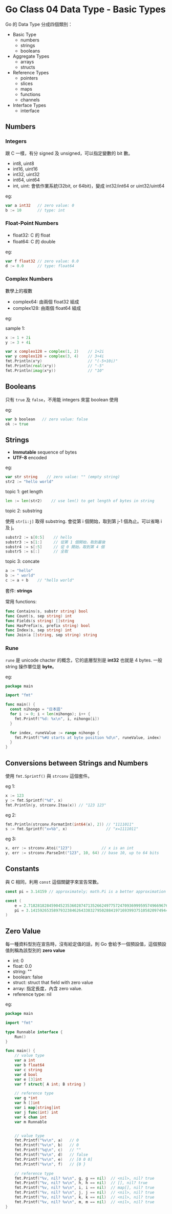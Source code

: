 # Go Class 04 Data Type - Basic Types

Go 的 Data Type 分成四個類別：

- Basic Type
  - numbers
  - strings
  - booleans
- Aggregate Types
  - arrays
  - structs
- Reference Types
  - pointers
  - slices
  - maps
  - functions
  - channels
- Interface Types
  - interface

## Numbers

### Integers

跟 C 一樣，有分 signed 及 unsigned，可以指定變數的 bit 數。

- int8, uint8
- int16, uint16
- int32, uint32
- int64, uint64
- int, uint: 會依作業系統(32bit, or 64bit)，變成 int32/int64 or uint32/uint64

eg:

```go
var a int32   // zero value: 0
b := 10       // type: int
```

### Float-Point Numbers

- float32: C 的 float
- float64: C 的 double

eg:

```go
var f float32 // zero value: 0.0
d := 0.0      // type: float64
```

### Complex Numbers

數學上的複數

- complex64: 由兩個 float32 組成
- complex128: 由兩個 float64 組成

eg:

sample 1:

```go
x := 1 + 2i
y := 3 + 4i
```

```go
var x complex128 = complex(1, 2)    // 1+2i
var y complex128 = complex(3, 4)    // 3+4i
fmt.Println(x*y)                    // "(-5+10i)"
fmt.Println(real(x*y))              // "-5"
fmt.Println(imag(x*y))              // "10"
```

## Booleans

只有 `true` 及 `false`，不用能 integers 來當 boolean 使用

eg:

```go
var b boolean   // zero value: false
ok := true
```

## Strings

- **Immutable** sequence of bytes
- **UTF-8** encoded

eg:

```go
var str string    // zero value: "" (empty string)
str2 := "hello world"
```

topic 1: get length

```go
len := len(str2)    // use len() to get length of bytes in string
```

topic 2: substring

使用 `str[i:j]` 取得 substring. 會從第 i 個開始，取到第 j-1 個為止。可以省略 i 及 j。

```go
substr2 := s[0:5]    // hello
substr3 := s[1:]     // 從第 1 個開始，取到最後
substr4 := s[:5]     // 從 0 開始，取到第 4 個
substr5 := s[:]      // 全取
```

topic 3: concate

```go
a := "hello"
b := " world"
c := a + b    // "hello world"
```

套件: **strings**

常用 functions:

```go
func Contains(s, substr string) bool
func Count(s, sep string) int
func Fields(s string) []string
func HasPrefix(s, prefix string) bool
func Index(s, sep string) int
func Join(a []string, sep string) string
```

### Rune

`rune` 是 unicode chacter 的概念，它的底層型別是 **int32** 也就是 4 bytes. 一般 string 操作單位是 **byte**。

eg:

```go
package main

import "fmt"

func main() {
  const nihongo = "日本語"
  for i := 0; i < len(nihongo); i++ {
    fmt.Printf("%d: %x\n", i, nihongo[i])
  }

  for index, runeValue := range nihongo {
    fmt.Printf("%#U starts at byte position %d\n", runeValue, index)
  }
}
```

## Conversions between Strings and Numbers

使用 `fmt.Sprintf()` 與 `strconv` 這個套件。

eg 1:

```go
x := 123
y := fmt.Sprintf("%d", x)
fmt.Println(y, strconv.Itoa(x)) // "123 123"
```

eg 2:

```go
fmt.Println(strconv.FormatInt(int64(x), 2)) // "1111011"
s := fmt.Sprintf("x=%b", x)                 // "x=1111011"
```

eg 3:

```go
x, err := strconv.Atoi("123")             // x is an int
y, err := strconv.ParseInt("123", 10, 64) // base 10, up to 64 bits
```

## Constants

與 C 相同，利用 `const` 這個關鍵字來宣告常數。

```go
const pi = 3.14159 // approximately; math.Pi is a better approximation
```

```go
const (
    e = 2.71828182845904523536028747135266249775724709369995957496696763
    pi = 3.14159265358979323846264338327950288419716939937510582097494459
)
```

## Zero Value

每一種資料型別在宣告時，沒有給定值的話，則 Go 會給予一個預設值，這個預設值則稱為該型別的 **zero value**

- int: 0
- float: 0.0
- string: ""
- boolean: false
- struct: struct that field with zero value
- array: 指定長度，內含 zero value.
- reference type: nil

eg:

```go
package main

import "fmt"

type Runnable interface {
    Run()
}

func main() {
    // value type
    var a int
    var b float64
    var c string
    var d bool
    var e [3]int
    var f struct{ A int; B string }

    // reference type
    var g *int
    var h []int
    var i map[string]int
    var j func(int) int
    var k chan int
    var m Runnable


    // value type
    fmt.Printf("%v\n", a)   // 0
    fmt.Printf("%v\n", b)   // 0
    fmt.Printf("%q\n", c)   // ""
    fmt.Printf("%v\n", d)   // false
    fmt.Printf("%v\n", e)   // [0 0 0]
    fmt.Printf("%v\n", f)   // {0 }

    // reference type
    fmt.Printf("%v, nil? %v\n", g, g == nil)  // <nil>, nil? true
    fmt.Printf("%v, nil? %v\n", h, h == nil)  // [], nil? true
    fmt.Printf("%v, nil? %v\n", i, i == nil)  // map[], nil? true
    fmt.Printf("%v, nil? %v\n", j, j == nil)  // <nil>, nil? true
    fmt.Printf("%v, nil? %v\n", k, k == nil)  // <nil>, nil? true
    fmt.Printf("%v, nil? %v\n", m, m == nil)  // <nil>, nil? true
}
```